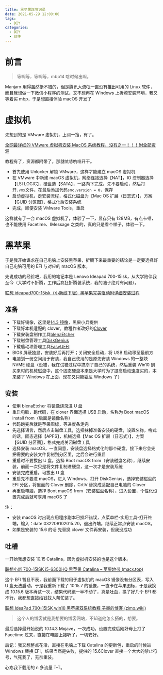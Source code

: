 ```yaml
---
title: 黑苹果踩坑记录
date: 2021-05-29 12:00:00
tags:
  - DIY
categories:
  - DIY
  - 软件
---
```


# 前言

> 等啊等，等啊等，mbp14 啥时候出啊。

Manjaro 用得虽然挺不错的，但是腾讯大流氓一直没有推出可用的 Linux 软件，而且我想做一下微信小程序的测试，又不想再在 Windows 上折腾安装环境，我又等着买 mbp，于是想直接体验 macOS 开发了

<!--more-->

# 虚拟机

先想到的是 VMware 虚拟机，上网一搜，有了。

[全网最详细的 VMware 虚拟机安装 MacOS 系统教程，没有之一！！！附全部资源](https://zhuanlan.zhihu.com/p/337036027)

教程有了，资源都附带了，那就吭哧吭哧开干。

- 首先使用 Unlocker 解锁 VMware，这样才能建立 macOS 虚拟机
- 在 VMware 中新建 macOS 虚拟机，网络连接选择【NAT】，IO 控制器选择【LSI LOGIC】，硬盘选【SATA】，一路向下完成，先不要启动，然后打开`.vmx`文件，在最后添加代码`smc.version = 0`，保存
- 启动虚拟机，走安装流程，格式化磁盘为【Mac OS 扩展（日志式）】，方案【GUID 分区图】，格式化后安装系统
- 完成，顺便安装 VMware Tools，重启

这样就有了一台 macOS 虚拟机了，体验了一下，显存只有 128MB，有点卡顿，也不能使用 Facetime、IMessage 之类的，真的只是看个样子，体验一下。

# 黑苹果

于是我开始谋求在自己电脑上安装黑苹果，折腾下来最重要的结论是一定要选择好自己电脑可用的 EFI 与对应的 macOS 版本。

先说成功的经验吧，我用的笔记本是 Lenovo Ideapad 700-15isk，从大学陪伴我至今（大学时不折腾，工作后疯狂折腾装系统，我的脑子绝对有问题）。

[联想 ideapad700-15isk（小新线下版）黑苹果完美驱动附详细安装过程](https://blog.csdn.net/a1353889150/article/details/97372378)

## 准备

- 下载好镜像，这里是[14.3 镜像](https://blog.daliansky.net/macOS-Mojave-10.14.3-18D42-official-version-with-Clover-4859-original-image.html)，黑果小兵提供
- 下载好本机适配的 clover，教程作者改好的[Clover](https://pan.baidu.com/s/1om-eWSGpNwpnnBfeoV-sWg)
- 下载安装盘制作工具[blenaEtcher](https://www.balena.io/etcher/)
- 下载磁盘管理工具[DiskGenius](https://pan.baidu.com/s/1zeM2IW6jHezp_SYk7BhWyw)
- 下载启动项管理工具[EasyUEFI](https://pan.baidu.com/s/1wOrtNPN3IZYhGJ1Q59H2SA)
- BIOS 屏蔽独显，安装好后再打开；关闭安全启动，将 USB 启动移至最前方
- 电脑划一份空间用于安装，我自己使用的是原先安装 Windows 的一整块 NVME 硬盘（没错，我在试错过程中搞崩了自己的系统，然后重装 Win10 到买来时的机械磁盘中，这个固态硬盘本来是大学时为了提高启动速度买的，本来装了 Windows 在上面，现在又只能委屈 Windows 了）

## 安装

- 使用 blenaEtcher 将镜像烧录进 U 盘
- 重启电脑，跑代码，在 clover 界面选择 USB 启动，名称为 Boot macOS install from（后面是镜像名称）
- 代码跑完后就是苹果图标，等进度条走完
- 先选择语言，然后点击磁盘工具，选择抹掉准备安装的硬盘，设置名称，格式的话，固态选择【APFS】，机械选择【Mac OS 扩展（日志式）】，方案【GUID 分区图】，格式完成关闭磁盘工具
- 选择安装 macOS，一直同意，安装盘选择格式化的那个硬盘。接下来它会先把需要的安装文件复制到分区里，之后会进行重启
- 重启时不要拔出 U 盘，选择 Boot macOS from（安装磁盘名称），继续安装，前面一次只是将文件复制进硬盘，这一次才是安装系统
- 安装完成重启，可拔出 U 盘
- 重启先不要进 macOS，进入 Windows，打开 DiskGenius，选择安装磁盘的 EFI 分区，将里面的 Clover 删除，CrtlV 替换成适配自己电脑的 Clover
- 再重启电脑，选择 Boot macOS from（安装磁盘名称），进入设置，个性化设置完成后就可享用 macOS 了

注：

- 安装 macOS 时出现应用程序副本已损坏错误，点菜单栏-实用工具-打开终端，输入：date 032208102015.20，退出终端，继续正常点安装 macOS。
- 如果是安装的 15.6 的话 先替换 clover 文件再安装，但我没成功

## 吐槽

一开始我想安装 10.15 Catalina，因为虚拟机安装的也是这个版本。

[联想小新 700-15ISK i5-6300HQ 黑苹果 Catalina – 苹果地带 (macx.top)](https://macx.top/3799.html)

这个 EFI 暂且不表，我前面下载的用于虚拟机的 macOS 镜像没有分区表，写入 U 盘无法启动，于是我重新下载了 10.15.7 的镜像，一直卡在苹果图标，于是我换成 10.15.6 版本再试一次，结果代码跑一半不动了，真是吐血，换了好几个 EFI 都不行，我都想直接给钱找人帮忙装了。

[联想 IdeaPad 700-15ISK win10 黑苹果双系统教程 子墨的博客 (zimo.wiki)](https://blog.zimo.wiki/posts/ad76eda8/)

> 这个人的博客就是我想要的博客网站，不知道他怎么搭的，想要。

最后选择最开始说的 10.14.3 Mojave，一次成功，设置完成后刚好母上打了 Facetime 过来，直接在电脑上接听了，一切安好。

后记：我又想整点花活，直接在电脑上下载 Catalina 的更新包，重启的时候进 Windows 替换 EFI，结果当然是失败，提供的 15.6Clover 直接一个大大的禁止符号，气死我了，无奈重装。

心疼我下载用的 n 多流量 T-T。
